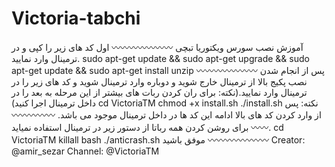 # Victoria-tabchi
آموزش نصب سورس ویکتوریا تبچی
〰〰〰〰〰〰〰
اول کد های زیر را کپی و در ترمینال وارد نمایید.
sudo apt-get update && sudo apt-get upgrade && sudo apt-get update && sudo apt-get install unzip
〰〰〰〰〰〰〰
پس از انجام شدن نصب پکیج بالا از ترمینال خارج شوید و دوباره وارد ترمینال شوید و کد های زیر را در ترمینال وارد نمایید.(نکته: برای ران کردن ربات های بیشتر از این مرحله به بعد را در داخل ترمینال اجرا کنید)
cd VictoriaTM
chmod +x install.sh
./install.sh
نکته: پس از وارد کردن کد های بالا ادامه این کد ها در داخل ترمینال موجود می باشد.
〰〰〰〰〰〰〰
برای روشن کردن همه رباتا از دستور زیر در ترمینال استفاده نمیاید.
cd VictoriaTM
killall bash
./anticrash.sh
موفق باشید
〰〰〰〰〰〰〰
Creator: @amir_sezar
Channel: @VictoriaTM
